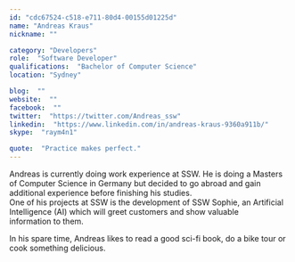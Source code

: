 ```yaml
---
id: "cdc67524-c518-e711-80d4-00155d01225d"
name: "Andreas Kraus"
nickname: ""

category: "Developers"
role:  "Software Developer"
qualifications:  "Bachelor of Computer Science"
location: "Sydney"

blog:  ""
website:  ""
facebook:  ""
twitter:  "https://twitter.com/Andreas_ssw"
linkedin:  "https://www.linkedin.com/in/andreas-kraus-9360a911b/"
skype:  "raym4n1"

quote:  "Practice makes perfect."
---
```


Andreas is currently doing work experience at SSW. He is doing a Masters of Computer Science in Germany but decided to go abroad and gain additional experience before finishing his studies.   
One of his projects at SSW is the development of SSW Sophie, an Artificial Intelligence (AI) which will greet customers and show valuable information to them.   

In his spare time, Andreas likes to read a good sci-fi book, do a bike tour or cook something delicious.  